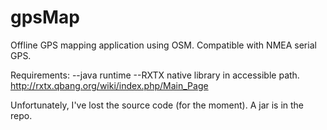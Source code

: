 gpsMap
======

Offline GPS mapping application using OSM. Compatible with NMEA serial GPS.

Requirements:
	--java runtime
	--RXTX native library in accessible path. http://rxtx.qbang.org/wiki/index.php/Main_Page

Unfortunately, I've lost the source code (for the moment). A jar is in the repo.
